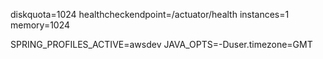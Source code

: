 diskquota=1024
healthcheckendpoint=/actuator/health
instances=1
memory=1024

SPRING_PROFILES_ACTIVE=awsdev
JAVA_OPTS=-Duser.timezone=GMT
